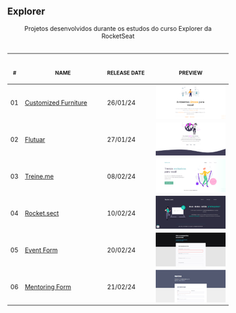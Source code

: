 ## Explorer

<p align="center">
    Projetos desenvolvidos durante os estudos do curso Explorer da RocketSeat <br>
    <br><table>
    <thead>
        <tr>
            <th align="center">
                <img width="20" height="1"> 
                <p>
                    <small>#</small>
                </p>
            </th>
            <th align="center">
                <img width="300" height="1"> 
                <p> 
                    <small>
                        NAME
                    </small>
                </p>
            </th>
            <th align="left">
                <img width="140" height="1">
                <p align="left"> 
                    <small>
                    RELEASE DATE
                    </small>
                </p>
            </th>
            <th align="center">
                <img width="201" height="1">
                <p align="center"> 
                    <small>
                    PREVIEW
                    </small>
                </p>
            </th>
        </tr>
    </thead>
  <tbody>
      <tr>
        <td>01</td>
        <td><a href="01-customized-furniture">Customized Furniture </a></td>
        <td>26/01/24<td>
        <a href="01-customized-furniture"><img width="300px" src="01-customized-furniture/.github/preview.png" /></a>
      </tr>
      <tr>
        <td>02</td>
        <td><a href="02-flutuar">Flutuar</a></td>
        <td>27/01/24<td>
        <a href="02-flutuar"><img width="300px" src="02-flutuar/.github/preview.png" /></a>
      </tr>
      <tr>
        <td>03</td>
        <td><a href="03-treineme">Treine.me</a></td>
        <td>08/02/24<td>
        <a href="03-treineme"><img width="300px" src="03-treineme/.github/preview.png" /></a>
      </tr>
      <tr>
        <td>04</td>
        <td><a href="04-rocketsect">Rocket.sect</a></td>
        <td>10/02/24<td>
        <a href="04-rocketsect"><img width="300px" src="04-rocketsect/.github/preview.png" /></a>
      </tr>
      <tr>
        <td>05</td>
        <td><a href="05-event-form">Event Form</a></td>
        <td>20/02/24<td>
        <a href="05-event-form"><img width="300px" src="05-event-form/.github/preview.png" /></a>
      </tr>
      <tr>
        <td>06</td>
        <td><a href="06-mentoring-form">Mentoring Form</a></td>
        <td>21/02/24<td>
        <a href="06-mentoring-form"><img width="300px" src="06-mentoring-form/.github/preview.png" /></a>
      </tr>
    </tbody>
</table></p>
